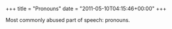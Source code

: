 +++
title = "Pronouns"
date = "2011-05-10T04:15:46+00:00"
+++

Most commonly abused part of speech: pronouns.
			